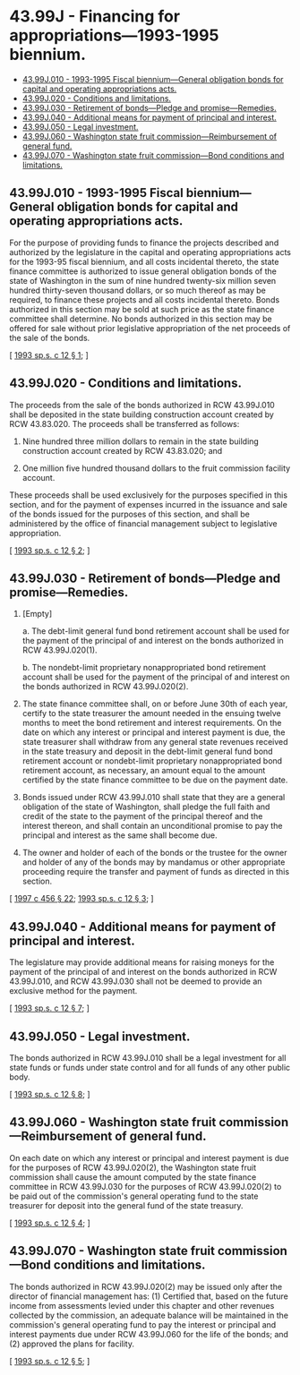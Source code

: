 # 43.99J - Financing for appropriations—1993-1995 biennium.
* [43.99J.010 - 1993-1995 Fiscal biennium—General obligation bonds for capital and operating appropriations acts.](#4399j010---1993-1995-fiscal-bienniumgeneral-obligation-bonds-for-capital-and-operating-appropriations-acts)
* [43.99J.020 - Conditions and limitations.](#4399j020---conditions-and-limitations)
* [43.99J.030 - Retirement of bonds—Pledge and promise—Remedies.](#4399j030---retirement-of-bondspledge-and-promiseremedies)
* [43.99J.040 - Additional means for payment of principal and interest.](#4399j040---additional-means-for-payment-of-principal-and-interest)
* [43.99J.050 - Legal investment.](#4399j050---legal-investment)
* [43.99J.060 - Washington state fruit commission—Reimbursement of general fund.](#4399j060---washington-state-fruit-commissionreimbursement-of-general-fund)
* [43.99J.070 - Washington state fruit commission—Bond conditions and limitations.](#4399j070---washington-state-fruit-commissionbond-conditions-and-limitations)
## 43.99J.010 - 1993-1995 Fiscal biennium—General obligation bonds for capital and operating appropriations acts.
For the purpose of providing funds to finance the projects described and authorized by the legislature in the capital and operating appropriations acts for the 1993-95 fiscal biennium, and all costs incidental thereto, the state finance committee is authorized to issue general obligation bonds of the state of Washington in the sum of nine hundred twenty-six million seven hundred thirty-seven thousand dollars, or so much thereof as may be required, to finance these projects and all costs incidental thereto. Bonds authorized in this section may be sold at such price as the state finance committee shall determine. No bonds authorized in this section may be offered for sale without prior legislative appropriation of the net proceeds of the sale of the bonds.

\[ [1993 sp.s. c 12 § 1](https://lawfilesext.leg.wa.gov/biennium/1993-94/Pdf/Bills/Session%20Laws/Senate/5719.SL.pdf?cite=1993%20sp.s.%20c%2012%20§%201); \]

## 43.99J.020 - Conditions and limitations.
The proceeds from the sale of the bonds authorized in RCW 43.99J.010 shall be deposited in the state building construction account created by RCW 43.83.020. The proceeds shall be transferred as follows:

1. Nine hundred three million dollars to remain in the state building construction account created by RCW 43.83.020; and

2. One million five hundred thousand dollars to the fruit commission facility account.

These proceeds shall be used exclusively for the purposes specified in this section, and for the payment of expenses incurred in the issuance and sale of the bonds issued for the purposes of this section, and shall be administered by the office of financial management subject to legislative appropriation.

\[ [1993 sp.s. c 12 § 2](https://lawfilesext.leg.wa.gov/biennium/1993-94/Pdf/Bills/Session%20Laws/Senate/5719.SL.pdf?cite=1993%20sp.s.%20c%2012%20§%202); \]

## 43.99J.030 - Retirement of bonds—Pledge and promise—Remedies.
1. [Empty]

   a. The debt-limit general fund bond retirement account shall be used for the payment of the principal of and interest on the bonds authorized in RCW 43.99J.020(1).

   b. The nondebt-limit proprietary nonappropriated bond retirement account shall be used for the payment of the principal of and interest on the bonds authorized in RCW 43.99J.020(2).

2. The state finance committee shall, on or before June 30th of each year, certify to the state treasurer the amount needed in the ensuing twelve months to meet the bond retirement and interest requirements. On the date on which any interest or principal and interest payment is due, the state treasurer shall withdraw from any general state revenues received in the state treasury and deposit in the debt-limit general fund bond retirement account or nondebt-limit proprietary nonappropriated bond retirement account, as necessary, an amount equal to the amount certified by the state finance committee to be due on the payment date.

3. Bonds issued under RCW 43.99J.010 shall state that they are a general obligation of the state of Washington, shall pledge the full faith and credit of the state to the payment of the principal thereof and the interest thereon, and shall contain an unconditional promise to pay the principal and interest as the same shall become due.

4. The owner and holder of each of the bonds or the trustee for the owner and holder of any of the bonds may by mandamus or other appropriate proceeding require the transfer and payment of funds as directed in this section.

\[ [1997 c 456 § 22](https://lawfilesext.leg.wa.gov/biennium/1997-98/Pdf/Bills/Session%20Laws/Senate/6064-S.SL.pdf?cite=1997%20c%20456%20§%2022); [1993 sp.s. c 12 § 3](https://lawfilesext.leg.wa.gov/biennium/1993-94/Pdf/Bills/Session%20Laws/Senate/5719.SL.pdf?cite=1993%20sp.s.%20c%2012%20§%203); \]

## 43.99J.040 - Additional means for payment of principal and interest.
The legislature may provide additional means for raising moneys for the payment of the principal of and interest on the bonds authorized in RCW 43.99J.010, and RCW 43.99J.030 shall not be deemed to provide an exclusive method for the payment.

\[ [1993 sp.s. c 12 § 7](https://lawfilesext.leg.wa.gov/biennium/1993-94/Pdf/Bills/Session%20Laws/Senate/5719.SL.pdf?cite=1993%20sp.s.%20c%2012%20§%207); \]

## 43.99J.050 - Legal investment.
The bonds authorized in RCW 43.99J.010 shall be a legal investment for all state funds or funds under state control and for all funds of any other public body.

\[ [1993 sp.s. c 12 § 8](https://lawfilesext.leg.wa.gov/biennium/1993-94/Pdf/Bills/Session%20Laws/Senate/5719.SL.pdf?cite=1993%20sp.s.%20c%2012%20§%208); \]

## 43.99J.060 - Washington state fruit commission—Reimbursement of general fund.
On each date on which any interest or principal and interest payment is due for the purposes of RCW 43.99J.020(2), the Washington state fruit commission shall cause the amount computed by the state finance committee in RCW 43.99J.030 for the purposes of RCW 43.99J.020(2) to be paid out of the commission's general operating fund to the state treasurer for deposit into the general fund of the state treasury.

\[ [1993 sp.s. c 12 § 4](https://lawfilesext.leg.wa.gov/biennium/1993-94/Pdf/Bills/Session%20Laws/Senate/5719.SL.pdf?cite=1993%20sp.s.%20c%2012%20§%204); \]

## 43.99J.070 - Washington state fruit commission—Bond conditions and limitations.
The bonds authorized in RCW 43.99J.020(2) may be issued only after the director of financial management has: (1) Certified that, based on the future income from assessments levied under this chapter and other revenues collected by the commission, an adequate balance will be maintained in the commission's general operating fund to pay the interest or principal and interest payments due under RCW 43.99J.060 for the life of the bonds; and (2) approved the plans for facility.

\[ [1993 sp.s. c 12 § 5](https://lawfilesext.leg.wa.gov/biennium/1993-94/Pdf/Bills/Session%20Laws/Senate/5719.SL.pdf?cite=1993%20sp.s.%20c%2012%20§%205); \]

